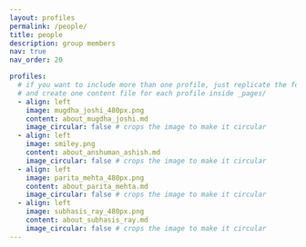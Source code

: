 ```yaml
---
layout: profiles
permalink: /people/
title: people
description: group members
nav: true
nav_order: 20

profiles:
  # if you want to include more than one profile, just replicate the following block
  # and create one content file for each profile inside _pages/
  - align: left
    image: mugdha_joshi_480px.png
    content: about_mugdha_joshi.md
    image_circular: false # crops the image to make it circular
  - align: left
    image: smiley.png
    content: about_anshuman_ashish.md
    image_circular: false # crops the image to make it circular
  - align: left
    image: parita_mehta_480px.png
    content: about_parita_mehta.md
    image_circular: false # crops the image to make it circular
  - align: left
    image: subhasis_ray_480px.png
    content: about_subhasis_ray.md
    image_circular: false # crops the image to make it circular	
---
```

